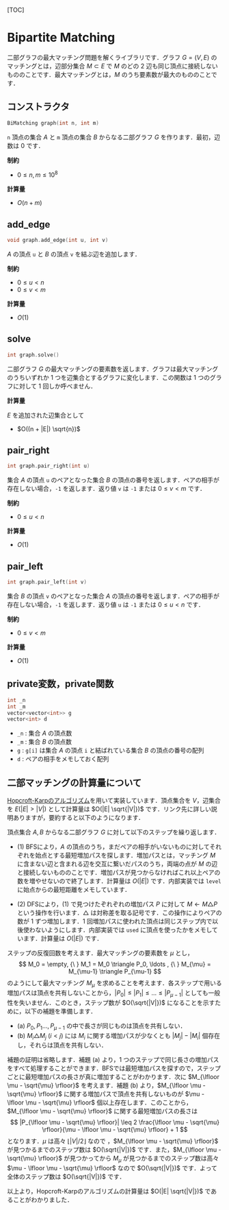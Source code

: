 [TOC]

# Bipartite Matching

二部グラフの最大マッチング問題を解くライブラリです．グラフ $G = (V, E)$ のマッチングとは，辺部分集合 $M \subset E$ で $M$ のどの $2$ 辺も同じ頂点に接続しないもののことです．最大マッチングとは，$M$ のうち要素数が最大のもののことです．

## コンストラクタ

```cpp
BiMatching graph(int n, int m)
```

`n` 頂点の集合 $A$ と `m` 頂点の集合 $B$ からなる二部グラフ $G$ を作ります．最初，辺数は $0$ です．

**制約**

- $0 \leq n, m \leq 10^8$

**計算量**

- $O(n+m)$

## add_edge

```cpp
void graph.add_edge(int u, int v)
```

$A$ の頂点 `u` と $B$ の頂点 `v` を結ぶ辺を追加します．

**制約**

- $0 \leq u \lt n$
- $0 \leq v < m$

**計算量**

- $O(1)$

## solve

```cpp
int graph.solve()
```

二部グラフ $G$ の最大マッチングの要素数を返します．グラフは最大マッチングのうちいずれか $1$ つを辺集合とするグラフに変化します．この関数は $1$ つのグラフに対して  $1$ 回しか呼べません．

**計算量**

$E$ を追加された辺集合として

- $O((n + |E|) \sqrt{n})$

## pair_right

```cpp
int graph.pair_right(int u)
```

集合 $A$ の頂点 `u` のペアとなった集合 $B$ の頂点の番号を返します．ペアの相手が存在しない場合，`-1` を返します．返り値 `v` は `-1` または $0 \leq v < m$ です．

**制約**

- $0 \leq u \lt n$

**計算量**

- $O(1)$

## pair_left

```cpp
int graph.pair_left(int v)
```

集合 $B$ の頂点 `v` のペアとなった集合 $A$ の頂点の番号を返します．ペアの相手が存在しない場合，`-1` を返します．返り値 `u` は `-1` または $0 \leq u < n$ です．

**制約**

- $0 \leq v < m$

**計算量**

- $O(1)$

## private変数，private関数

```cpp
int _n
int _m
vector<vector<int>> g
vector<int> d
```

- `_n` : 集合 $A$ の頂点数
- `_m` : 集合 $B$ の頂点数
- `g` : `g[i]` は集合 $A$ の頂点 `i` と結ばれている集合 $B$ の頂点の番号の配列
- `d` : ペアの相手をメモしておく配列

## 二部マッチングの計算量について

[Hopcroft-Karpのアルゴリズム](http://dopal.cs.uec.ac.jp/okamotoy/lect/2020/matching/handout03.pdf)を用いて実装しています．頂点集合を $V$，辺集合を $E (|E| > |V|)$ として計算量は $O(|E| \sqrt{|V|})$ です．リンク先に詳しい説明ありますが，要約すると以下のようになります．

頂点集合 $A, B$ からなる二部グラフ $G$ に対して以下のステップを繰り返します．

- (1) BFSにより，$A$ の頂点のうち，まだペアの相手がいないものに対してそれぞれを始点とする最短増加パスを探します．増加パスとは，マッチング $M$ に含まない辺と含まれる辺を交互に繋いだパスのうち，両端の点が $M$ の辺と接続しないもののことです．増加パスが見つからなければこれ以上ペアの数を増やせないので終了します．計算量は $O(|E|)$ です．内部実装では `level` に始点からの最短距離をメモしています．

- (2) DFSにより，(1) で見つけたぞれぞれの増加パス $P$ に対して $M \leftarrow M \triangle P$ という操作を行います．$\triangle$ は対称差を取る記号です．この操作によりペアの数が $1$ ずつ増加します．$1$ 回増加パスに使われた頂点は同じステップ内で以後使わないようにします．内部実装では `used` に頂点を使ったかをメモしています．計算量は $O(|E|)$ です．

ステップの反復回数を考えます．最大マッチングの要素数を $\mu$ とし，
$$
M_0 = \empty, {\ } M_1 = M_0 \triangle P_0, \ldots , {\ } M_{\mu} = M_{\mu-1} \triangle P_{\mu-1}
$$
のようにして最大マッチング $M_{\mu}$ を求めることを考えます．各ステップで用いる増加パスは頂点を共有しないことから，$|P_0| \leq |P_1| \leq \ldots \leq |P_{\mu-1}|$ としても一般性を失いません．このとき，ステップ数が $O(\sqrt{|V|})$ になることを示すために，以下の補題を準備します．

- (a) $P_0, P_1 \ldots , P_{\mu-1}$ の中で長さが同じものは頂点を共有しない．
- (b) $M_i \triangle M_j {\ } (i < j)$ には $M_i$ に関する増加パスが少なくとも $|M_j| - |M_i|$ 個存在し，それらは頂点を共有しない．

補題の証明は省略します．補題 (a) より，$1$ つのステップで同じ長さの増加パスをすべて処理することができます．BFSでは最短増加パスを探すので，ステップごとに最短増加パスの長さが真に増加することがわかります．次に $M_{\lfloor \mu - \sqrt{\mu} \rfloor}$ を考えます．補題 (b) より，$M_{\lfloor \mu - \sqrt{\mu} \rfloor}$ に関する増加パスで頂点を共有しないものが $\mu - \lfloor \mu - \sqrt{\mu} \rfloor$ 個以上存在します．このことから， $M_{\lfloor \mu - \sqrt{\mu} \rfloor}$ に関する最短増加パスの長さは
$$
|P_{\lfloor \mu - \sqrt{\mu} \rfloor}| \leq 2 \frac{\lfloor \mu - \sqrt{\mu} \rfloor}{\mu - \lfloor \mu - \sqrt{\mu} \rfloor} + 1
$$
となります．$\mu$ は高々 $\lfloor |V| / 2 \rfloor$ なので ，$M_{\lfloor \mu - \sqrt{\mu} \rfloor}$ が見つかるまでのステップ数は $O(\sqrt{|V|})$ です．また，$M_{\lfloor \mu - \sqrt{\mu} \rfloor}$ が見つかってから $M_{\mu}$ が見つかるまでのステップ数は高々$\mu - \lfloor \mu - \sqrt{\mu} \rfloor$ なので $O(\sqrt{|V|})$ です．よって全体のステップ数は $O(\sqrt{|V|})$ です．

以上より，Hopcroft-Karpのアルゴリズムの計算量は $O(|E| \sqrt{|V|})$ であることがわかりました．